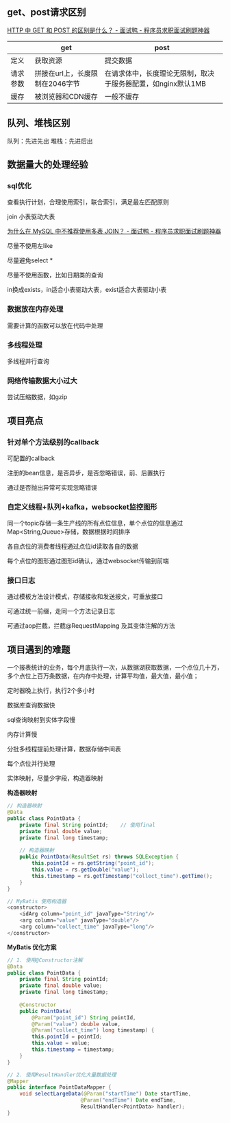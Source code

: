 ## get、post请求区别

[HTTP 中 GET 和 POST 的区别是什么？ - 面试鸭 - 程序员求职面试刷题神器](https://www.mianshiya.com/question/1853639415351156737)

|          | get                             | post                                                         |
| -------- | ------------------------------- | ------------------------------------------------------------ |
| 定义     | 获取资源                        | 提交数据                                                     |
| 请求参数 | 拼接在url上，长度限制在2046字节 | 在请求体中，长度理论无限制，取决于服务器配置，如nginx默认1MB |
| 缓存     | 被浏览器和CDN缓存               | 一般不缓存                                                   |



## 队列、堆栈区别

队列：先进先出
堆栈：先进后出

## 数据量大的处理经验

### sql优化

查看执行计划，合理使用索引，联合索引，满足最左匹配原则

join 小表驱动大表

[为什么在 MySQL 中不推荐使用多表 JOIN？ - 面试鸭 - 程序员求职面试刷题神器](https://www.mianshiya.com/question/1780933295568089090)

尽量不使用左like

尽量避免select *

尽量不使用函数，比如日期类的查询

in换成exists，in适合小表驱动大表，exist适合大表驱动小表

### 数据放在内存处理

需要计算的函数可以放在代码中处理

### 多线程处理

多线程并行查询

### 网络传输数据大小过大

尝试压缩数据，如gzip

## 项目亮点

### 针对单个方法级别的callback

可配置的callback

注册的bean信息，是否异步，是否忽略错误，前、后置执行

通过是否抛出异常可实现忽略错误

### 自定义线程+队列+kafka，websocket监控图形

同一个topic存储一条生产线的所有点位信息，单个点位的信息通过Map<String,Queue>存储，数据根据时间排序

各自点位的消费者线程通过点位id读取各自的数据



每个点位的图形通过图形id确认，通过websocket传输到前端

### 接口日志

通过模板方法设计模式，存储接收和发送报文，可重放接口

可通过统一前缀，走同一个方法记录日志

可通过aop拦截，拦截@RequestMapping 及其变体注解的方法

## 项目遇到的难题

一个报表统计的业务，每个月底执行一次，从数据湖获取数据，一个点位几十万，多个点位上百万条数据，在内存中处理，计算平均值，最大值，最小值；

定时器晚上执行，执行2个多小时



数据库查询数据快

sql查询映射到实体字段慢

内存计算慢



分批多线程提前处理计算，数据存储中间表

每个点位并行处理

实体映射，尽量少字段，构造器映射

**构造器映射**

```java
// 构造器映射
@Data
public class PointData {
    private final String pointId;    // 使用final
    private final double value;
    private final long timestamp;
    
    // 构造器映射
    public PointData(ResultSet rs) throws SQLException {
        this.pointId = rs.getString("point_id");
        this.value = rs.getDouble("value");
        this.timestamp = rs.getTimestamp("collect_time").getTime();
    }
}

// MyBatis 使用构造器
<constructor>
    <idArg column="point_id" javaType="String"/>
    <arg column="value" javaType="double"/>
    <arg column="collect_time" javaType="long"/>
</constructor>
```

**MyBatis 优化方案**

```java
// 1. 使用@Constructor注解
@Data
public class PointData {
    private final String pointId;
    private final double value;
    private final long timestamp;
    
    @Constructor
    public PointData(
        @Param("point_id") String pointId,
        @Param("value") double value,
        @Param("collect_time") long timestamp) {
        this.pointId = pointId;
        this.value = value;
        this.timestamp = timestamp;
    }
}

// 2. 使用ResultHandler优化大量数据处理
@Mapper
public interface PointDataMapper {
    void selectLargeData(@Param("startTime") Date startTime,
                        @Param("endTime") Date endTime,
                        ResultHandler<PointData> handler);
}
```

